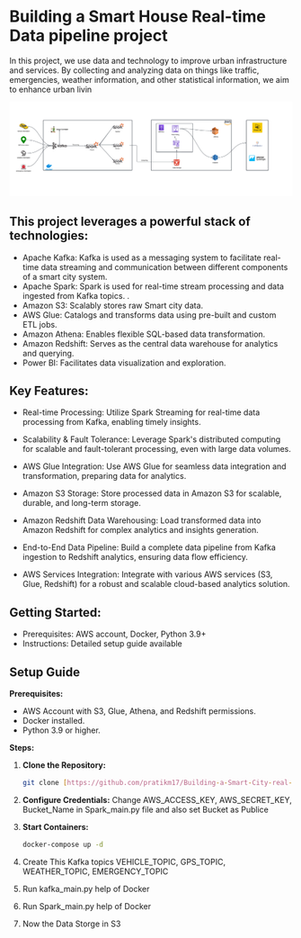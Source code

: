 # Building a Smart House Real-time Data pipeline project

In this project, we use data and technology to improve urban infrastructure and services. By collecting and analyzing data 
on things like traffic, emergencies, weather information, and other statistical information, we aim to enhance urban livin

![System Architecture](Architecture.png)

## This project leverages a powerful stack of technologies:

- Apache Kafka: Kafka is used as a messaging system to facilitate real-time data streaming and communication between different components of a smart city system.
- Apache Spark: Spark is used for real-time stream processing and data ingested from Kafka topics. .
- Amazon S3: Scalably stores raw Smart city data.
- AWS Glue: Catalogs and transforms data using pre-built and custom ETL jobs.
- Amazon Athena: Enables flexible SQL-based data transformation.
- Amazon Redshift: Serves as the central data warehouse for analytics and querying.
- Power BI: Facilitates data visualization and exploration.

## Key Features:

- Real-time Processing: Utilize Spark Streaming for real-time data processing from Kafka, enabling timely insights.

- Scalability & Fault Tolerance: Leverage Spark's distributed computing for scalable and fault-tolerant processing, even with large data volumes.

- AWS Glue Integration: Use AWS Glue for seamless data integration and transformation, preparing data for analytics.

- Amazon S3 Storage: Store processed data in Amazon S3 for scalable, durable, and long-term storage.

- Amazon Redshift Data Warehousing: Load transformed data into Amazon Redshift for complex analytics and insights generation.

- End-to-End Data Pipeline: Build a complete data pipeline from Kafka ingestion to Redshift analytics, ensuring data flow efficiency.

- AWS Services Integration: Integrate with various AWS services (S3, Glue, Redshift) for a robust and scalable cloud-based analytics solution.

## Getting Started:

- Prerequisites: AWS account, Docker, Python 3.9+
- Instructions: Detailed setup guide available

## Setup Guide

**Prerequisites:**

- AWS Account with S3, Glue, Athena, and Redshift permissions.
- Docker installed.
- Python 3.9 or higher.

**Steps:**

1. **Clone the Repository:**

   ```bash
   git clone [https://github.com/pratikm17/Building-a-Smart-City-real-time-data-Pipeline-Project.git](https://github.com/pratikm17/Building-a-Smart-City-real-time-data-Pipeline-Project.git)
   ```

2. **Configure Credentials:**
     Change AWS_ACCESS_KEY, AWS_SECRET_KEY, Bucket_Name in Spark_main.py file and also set Bucket as Publice

3. **Start Containers:**
    ```bash
    docker-compose up -d
    ```
4. Create This Kafka topics VEHICLE_TOPIC, GPS_TOPIC, WEATHER_TOPIC, EMERGENCY_TOPIC 

5. Run kafka_main.py help of Docker

6. Run Spark_main.py help of Docker

7. Now the Data Storge in S3
 
